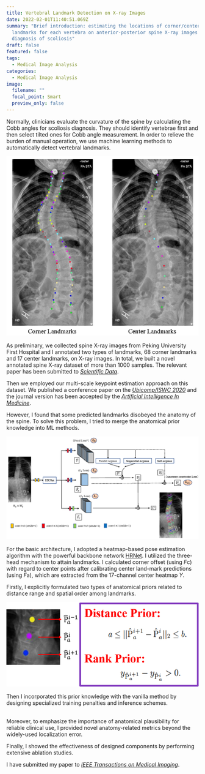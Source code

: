 ```yaml
---
title: Vertebral Landmark Detection on X-ray Images
date: 2022-02-01T11:40:51.069Z
summary: "Brief introduction: estimating the locations of corner/center
  landmarks for each vertebra on anterior-posterior spine X-ray images for the
  diagnosis of scoliosis"
draft: false
featured: false
tags:
  - Medical Image Analysis
categories:
  - Medical Image Analysis
image:
  filename: ""
  focal_point: Smart
  preview_only: false
---
```

Normally, clinicians evaluate the curvature of the spine by calculating the Cobb angles for scoliosis diagnosis. They should identify vertebrae first and then select tilted ones for Cobb angle measurement. In order to relieve the burden of manual operation, we use machine learning methods to automatically detect vertebral landmarks.

![](sample-of-annotations.png)

As preliminary, we collected spine X-ray images from Peking University First Hospital and I annotated two types of landmarks, 68 corner landmarks and 17 center landmarks, on X-ray images. In total, we built a novel annotated spine X-ray dataset of more than 1000 samples.  The relevant paper has been submitted to *[Scientific Data](https://www.nature.com/sdata/journal-information)*. 

Then we employed our multi-scale keypoint estimation approach on this dataset. We published a conference paper on the *[Ubicomp/ISWC 2020](https://dl.acm.org/doi/abs/10.1145/3410530.3414317?casa_token=oZ2h0lvky8cAAAAA:4De6qYwKoZPtmtfntQ1fxUy-EFtzG1JDq6BMhm6tuZuQt7MGHBFJVjDRTfSKsgn8F1vZ-E5YPBAZWg4)* and the journal version has been accepted by the *[Artificial Intelligence In Medicine](https://www.sciencedirect.com/science/article/pii/S0933365721002281)*.

However, I found that some predicted landmarks disobeyed the anatomy of the spine. To solve this problem,  I tried to merge the anatomical prior knowledge into ML methods. 

![](overall-architecture_1.png)

For the basic architecture, I adopted a heatmap-based pose estimation algorithm with the powerful backbone network [HRNet](https://arxiv.org/abs/1908.07919). I utilized the three-head mechanism to attain landmarks. I calculated corner offset (using *F*c) with regard to center points after calibrating center land-mark predictions (using *F*a), which are extracted from the 17-channel center heatmap *Y*.

Firstly, I explicitly formulated two types of anatomical priors related to distance range and spatial order among landmarks. 

![](图片1.png)

Then I incorporated this prior knowledge with the vanilla method by designing specialized training penalties and inference schemes.

\
Moreover, to emphasize the importance of anatomical plausibility for reliable clinical use, I provided novel anatomy-related metrics beyond the widely-used localization error. 

Finally, I showed the effectiveness of designed components by performing extensive ablation studies. 

I have submitted my paper to *[IEEE Transactions on Medical Imaging](https://ieeexplore.ieee.org/xpl/RecentIssue.jsp?punumber=42)*.